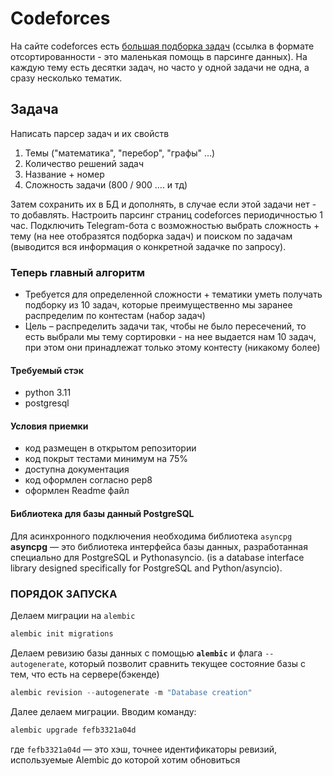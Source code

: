 # Codeforces
На сайте codeforces есть [большая подборка задач](https://codeforces.com/problemset?order=BY_SOLVED_DESC) (ссылка в формате отсортированности - это маленькая помощь в парсинге данных). На каждую тему есть десятки задач, но часто у одной задачи не одна, а сразу несколько тематик.

## Задача
Написать парсер задач и их свойств

1. Темы ("математика", "перебор", "графы" …)
2. Количество решений задач
3. Название + номер
4. Сложность задачи (800 / 900 …. и тд)

Затем сохранить их в БД и дополнять, в случае если этой задачи нет - то добавлять.
Настроить парсинг страниц codeforces периодичностью 1 час.
Подключить Telegram-бота с возможностью выбрать сложность + тему (на нее отобразятся подборка задач) и поиском по задачам (выводится вся информация о конкретной задачке по запросу).

### Теперь главный алгоритм
* Требуется для определенной сложности + тематики уметь получать подборку из 10 задач, которые преимущественно мы заранее распределим по контестам (набор задач)
* Цель – распределить задачи так, чтобы не было пересечений, то есть выбрали мы тему сортировки - на нее выдается нам 10 задач, при этом они принадлежат только этому контесту (никакому более)

#### Требуемый стэк
* python 3.11
* postgresql

#### Условия приемки
- код размещен в открытом репозитории
- код покрыт тестами минимум на 75%
- доступна документация
- код оформлен согласно pep8
- оформлен Readme файл

#### Библиотека для базы данный PostgreSQL
Для асинхронного подключения необходима библиотека `asyncpg`
**asyncpg** — это библиотека интерфейса базы данных, разработанная специально для PostgreSQL и Pythonasyncio.
(is a database interface library designed specifically for PostgreSQL and Python/asyncio).


### ПОРЯДОК ЗАПУСКА
Делаем миграции на `alembic`
```python
alembic init migrations
```

Делаем ревизию базы данных с помощью **`alembic`** и флага `--autogenerate`, который позволит сравнить текущее состояние
базы с тем, что есть на сервере(бэкенде)
```python
alembic revision --autogenerate -m "Database creation"
```

Далее делаем миграции. Вводим команду:
```python
alembic upgrade fefb3321a04d
```
где `fefb3321a04d` — это хэш, точнее идентификаторы ревизий, используемые Alembic до которой хотим обновиться



